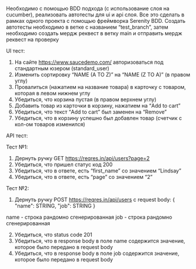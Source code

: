 Необходимо с помощью BDD подхода (с использование слоя на cucumber), реализовать автотесты для ui и api слоя. Все это сделать в рамках одного проекта с помощью фреймворка Serenity BDD. Создать автотесты необходимо в ветке с названием “test_branch”, затем необходимо создать мердж реквест в ветку main и отправить мердж реквест на проверку

UI тест:
1. На сайте https://www.saucedemo.com/ авторизоваться под стандартным юзером (standard_user)
2. Изменить сортировку “NAME (A TO Z)” на “NAME (Z TO A)” (в правом углу)
3. Провалиться (нажатием на название товара) в карточку с товаром, которая в левом нижнем углу
4. Убедиться, что корзина пустая (в правом верхнем углу)
5. Добавить товар из карточки в корзину, нажатием на “Add to cart”
6. Убедиться, что текст “Add to cart” был заменен на “Remove”
6. Убедиться, что в корзину успешно был добавлен товар (счетчик с кол-ом товаров изменился)

API тест:

Тест №1:
1. Дернуть ручку GET  https://reqres.in/api/users?page=2
2. Убедиться, что пришел статус код 200
3. Убедиться, что в ответе, есть “first_name” со значением “Lindsay”
4. Убедиться, что в ответе, есть “page” со значением “2”

Тест №2:
1. Дернуть ручку POST https://reqres.in/api/users c request body:
   {
   "name": STRING,
   "job": STRING
   }

name - строка рандомно сгенерированная
job - строка рандомно сгенерированная

2. Убедиться, что status code 201
3. Убедиться, что в response body в поле name содержится значение, которое было передано в request body
4. Убедиться, что в response body в поле job содержится значение, которое было передано в request body